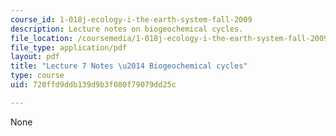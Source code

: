 ```yaml
---
course_id: 1-018j-ecology-i-the-earth-system-fall-2009
description: Lecture notes on biogeochemical cycles.
file_location: /coursemedia/1-018j-ecology-i-the-earth-system-fall-2009/720ffd9ddb139d9b3f080f79079dd25c_MIT1_018JF09_Lec07.pdf
file_type: application/pdf
layout: pdf
title: "Lecture 7 Notes \u2014 Biogeochemical cycles"
type: course
uid: 720ffd9ddb139d9b3f080f79079dd25c

---
```

None